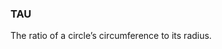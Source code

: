 <!--
This is generated by ESQL's AbstractFunctionTestCase. Do no edit it. See ../README.md for how to regenerate it.
-->

### TAU
The ratio of a circle’s circumference to its radius.

